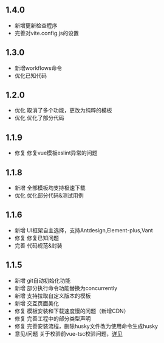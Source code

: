 ## 1.4.0
- 新增更新检查程序
- 完善对vite.config.js的设置
## 1.3.0
- 新增workflows命令
- 优化已知代码
## 1.2.0
- 优化 取消了多个功能，更改为纯粹的模板
- 优化 优化了部分代码
## 1.1.9
- 修复 修复vue模板eslint异常的问题
## 1.1.8
- 新增 全部模板均支持极速下载
- 优化 优化部分代码&测试用例
## 1.1.6
- 新增 UI框架自主选择，支持Antdesign,Element-plus,Vant
- 修复 修复已知问题
- 完善 代码规范&封装
## 1.1.5

- 新增 git自动初始化功能
- 新增 部分执行命令功能替换为concurrently
- 新增 支持拉取自定义版本的模板
- 新增 交互页面美化
- 修复 模板安装和下载速度慢的问题（新增CDN）
- 修复 完善工程中的部分类型声明
- 修复 完善安装流程，删除husky文件改为使用命令生成husky
- 意见/问题 关于校验前vue-tsc校验问题，[详见](https://github.com/seho-code-life/project_template/issues/1) 
